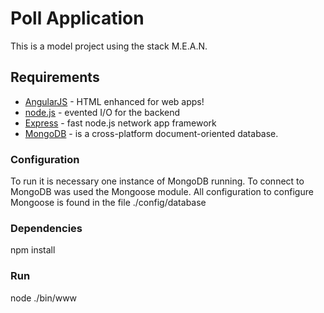 # Poll Application

This is a model project using the stack M.E.A.N.

## Requirements

* [AngularJS] - HTML enhanced for web apps!
* [node.js] - evented I/O for the backend
* [Express] - fast node.js network app framework
* [MongoDB] - is a cross-platform document-oriented database.

### Configuration

To run it is necessary one instance of MongoDB running.
To connect to MongoDB was used the Mongoose module. All configuration to configure Mongoose is found in the file ./config/database

### Dependencies

npm install

### Run

node ./bin/www

  [MongoDB]: <http://www.mongodb.com/>
  [node.js]: <http://nodejs.org>
  [express]: <http://expressjs.com>
  [AngularJS]: <http://angularjs.org>
